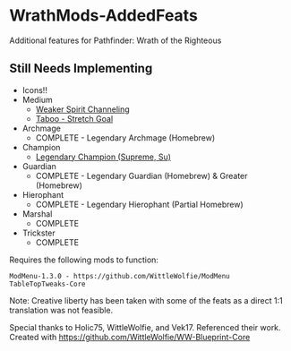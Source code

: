 # WrathMods-AddedFeats
Additional features for Pathfinder: Wrath of the Righteous

## Still Needs Implementing
* Icons!!
* Medium
	* [Weaker Spirit Channeling](https://www.d20pfsrd.com/alternative-rule-systems/occult-adventures/occult-classes/Medium/#TOC-Spirit-Su-)
	* [Taboo - Stretch Goal](https://www.d20pfsrd.com/alternative-rule-systems/occult-adventures/occult-classes/Medium/#TOC-Taboo-Ex-)
* Archmage
	* COMPLETE - Legendary Archmage (Homebrew)
* Champion
	* [Legendary Champion (Supreme, Su)](https://www.d20pfsrd.com/alternative-rule-systems/occult-adventures/occult-classes/medium/spirits/spirits-paizo-inc/#Champion)
* Guardian
	* COMPLETE - Legendary Guardian (Homebrew) & Greater (Homebrew)
* Hierophant
	* COMPLETE - Legendary Hierophant (Partial Homebrew)
* Marshal
	* COMPLETE
* Trickster
	* COMPLETE

Requires the following mods to function:
```
ModMenu-1.3.0 - https://github.com/WittleWolfie/ModMenu
TableTopTweaks-Core
```


Note: Creative liberty has been taken with some of the feats as a direct 1:1 translation was not feasible.

Special thanks to Holic75, WittleWolfie, and Vek17. Referenced their work.
Created with https://github.com/WittleWolfie/WW-Blueprint-Core